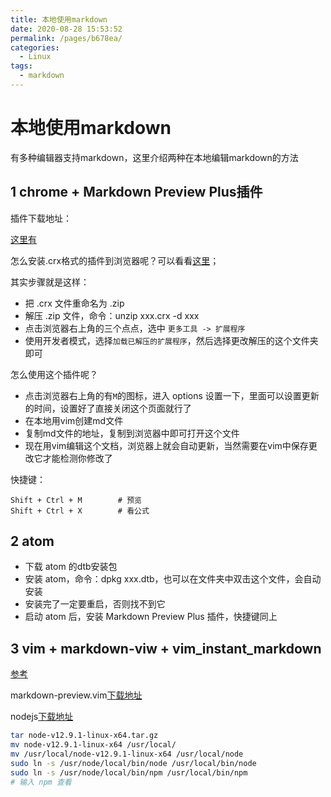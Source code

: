 ```yaml
---
title: 本地使用markdown
date: 2020-08-28 15:53:52
permalink: /pages/b678ea/
categories: 
  - Linux
tags: 
  - markdown
---
```

<script>
(function(){
    var bp = document.createElement('script');
    var curProtocol = window.location.protocol.split(':')[0];
    if (curProtocol === 'https'){
   bp.src = 'https://zz.bdstatic.com/linksubmit/push.js';
  }
  else{
  bp.src = 'http://push.zhanzhang.baidu.com/push.js';
  }
    var s = document.getElementsByTagName("script")[0];
    s.parentNode.insertBefore(bp, s);
})();
</script>


# 本地使用markdown

有多种编辑器支持markdown，这里介绍两种在本地编辑markdown的方法

## 1 chrome + Markdown Preview Plus插件

插件下载地址：

[这里有](https://www.gugeapps.net/webstore/detail/markdown-preview-plus/febilkbfcbhebfnokafefeacimjdckgl#download)

怎么安装.crx格式的插件到浏览器呢？可以看看[这里](https://www.gugeapps.net/howinstallchrome)；

其实步骤就是这样：

- 把 .crx 文件重命名为 .zip
- 解压 .zip 文件，命令：unzip xxx.crx -d xxx
- 点击浏览器右上角的三个点点，选中 `更多工具 -> 扩展程序`
- 使用开发者模式，选择`加载已解压的扩展程序`，然后选择更改解压的这个文件夹即可

怎么使用这个插件呢？

- 点击浏览器右上角的有`M`的图标，进入 options 设置一下，里面可以设置更新的时间，设置好了直接关闭这个页面就行了
- 在本地用vim创建md文件
- 复制md文件的地址，复制到浏览器中即可打开这个文件
- 现在用vim编辑这个文档，浏览器上就会自动更新，当然需要在vim中保存更改它才能检测你修改了

快捷键：
```
Shift + Ctrl + M        # 预览
Shift + Ctrl + X        # 看公式
```
## 2 atom

- 下载 atom 的dtb安装包
- 安装 atom，命令：dpkg xxx.dtb，也可以在文件夹中双击这个文件，会自动安装
- 安装完了一定要重启，否则找不到它
- 启动 atom 后，安装 Markdown Preview Plus 插件，快捷键同上

## 3 vim + markdown-viw + vim_instant_markdown

[参考](https://yq.aliyun.com/articles/265102)

markdown-preview.vim[下载地址](https://github.com/iamcco/markdown-preview.vim)

nodejs[下载地址](https://mirror.tuna.tsinghua.edu.cn/nodejs-release/v12.9.1/)

```bash
tar node-v12.9.1-linux-x64.tar.gz
mv node-v12.9.1-linux-x64 /usr/local/
mv /usr/local/node-v12.9.1-linux-x64 /usr/local/node
sudo ln -s /usr/node/local/bin/node /usr/local/bin/node
sudo ln -s /usr/node/local/bin/npm /usr/local/bin/npm
# 输入 npm 查看
```
 
 